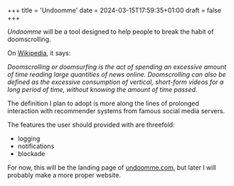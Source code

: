 +++
title = 'Undoomme'
date = 2024-03-15T17:59:35+01:00
draft = false
+++

*Undoomme* will be a tool designed to help people to break the habit of doomscrolling.

On [Wikipedia](https://en.wikipedia.org/wiki/Doomscrolling), it says: 

*Doomscrolling or doomsurfing is the act of spending an excessive amount of time reading large quantities of news online. Doomscrolling can also be defined as the excessive consumption of vertical, short-form videos for a long period of time, without knowing the amount of time passed.*

The definition I plan to adopt is more along the lines of prolonged interaction with recommender systems from famous social media servers.

The features the user should provided with are threefold: 

* logging
* notifications
* blockade

For now, this will be the landing page of [undoomme.com](undoomme.com), but later I will probably make a more proper website. 